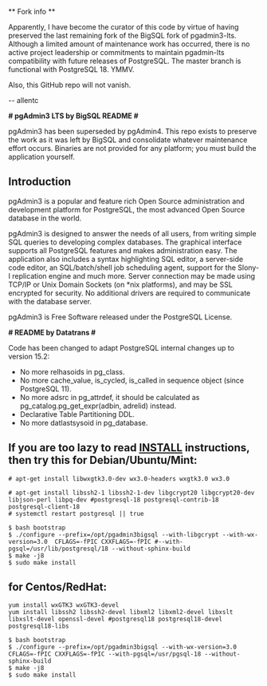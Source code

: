 ** Fork info **

Apparently, I have become the curator of this code by virtue of having
preserved the last remaining fork of the BigSQL fork of pgadmin3-lts.
Although a limited amount of maintenance work has occurred, there is no
active project leadership or commitments to maintain pgadmin-lts
compatibility with future releases of PostgreSQL.  The master branch is functional
with PostgreSQL 18.  YMMV.

Also, this GitHub repo will not vanish.

-- 
allentc


**# pgAdmin3 LTS by BigSQL README #**

pgAdmin3 has been superseded by pgAdmin4.  This repo exists to preserve
the work as it was left by BigSQL and consolidate whatever maintenance
effort occurs.  Binaries are not provided for any platform; you must build
the application yourself.

Introduction
------------

pgAdmin3 is a popular and feature rich Open Source administration and
development platform for PostgreSQL, the most advanced Open Source database in
the world.

pgAdmin3 is designed to answer the needs of all users, from writing simple 
SQL queries to developing complex databases. The graphical interface supports 
all PostgreSQL features and makes administration easy. The application also 
includes a syntax highlighting SQL editor, a server-side code editor, an 
SQL/batch/shell job scheduling agent, support for the Slony-I replication 
engine and much more. Server connection may be made using TCP/IP or Unix Domain
Sockets (on *nix platforms), and may be SSL encrypted for security. No 
additional drivers are required to communicate with the database server.

pgAdmin3 is Free Software released under the PostgreSQL License.

**# README by Datatrans #**

Code has been changed to adapt PostgreSQL internal changes up to version 15.2:
- No more relhasoids in pg_class.
- No more cache_value, is_cycled, is_called in sequence object (since PostgreSQL 11).
- No more adsrc in pg_attrdef, it should be calculated as pg_catalog.pg_get_expr(adbin, adrelid) instead.
- Declarative Table Partitioning DDL.
- No more datlastsysoid in pg_database.

If you are too lazy to read [INSTALL](./INSTALL) instructions, then try this for Debian/Ubuntu/Mint:
------------------------
```
# apt-get install libwxgtk3.0-dev wx3.0-headers wxgtk3.0 wx3.0

# apt-get install libssh2-1 libssh2-1-dev libgcrypt20 libgcrypt20-dev libjson-perl libpq-dev #postgresql-18 postgresql-contrib-18 postgresql-client-18
# systemctl restart postgresql || true

$ bash bootstrap
$ ./configure --prefix=/opt/pgadmin3bigsql --with-libgcrypt --with-wx-version=3.0  CFLAGS=-fPIC CXXFLAGS=-fPIC #--with-pgsql=/usr/lib/postgresql/18 --without-sphinx-build
$ make -j8
$ sudo make install
```

for Centos/RedHat:
------------------------
```
yum install wxGTK3 wxGTK3-devel
yum install libssh2 libssh2-devel libxml2 libxml2-devel libxslt libxslt-devel openssl-devel #postgresql18 postgresql18-devel postgresql18-libs

$ bash bootstrap
$ ./configure --prefix=/opt/pgadmin3bigsql --with-wx-version=3.0  CFLAGS=-fPIC CXXFLAGS=-fPIC --with-pgsql=/usr/pgsql-18 --without-sphinx-build
$ make -j8
$ sudo make install
```